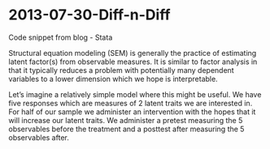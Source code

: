 2013-07-30-Diff-n-Diff
======================

Code snippet from blog - Stata

Structural equation modeling (SEM) is generally the practice of estimating latent factor(s) from observable measures.  It is similar to factor analysis in that it typically reduces a problem with potentially many dependent variables to a lower dimension which we hope is interpretable.

Let’s imagine a relatively simple model where this might be useful.  We have five responses which are measures of 2 latent traits we are interested in.  For half of our sample we administer an intervention with the hopes that it will increase our latent traits.  We administer a pretest measuring the 5 observables before the treatment and a posttest after measuring the 5 observables after.
